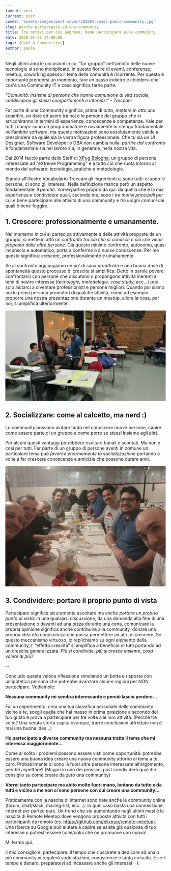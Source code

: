 ```yaml
---
layout: post
current: post
cover: 'assets/images/post-cover/202001-cover-paolo-community.jpg'
slug: perche-partecipare-ad-una-community
title: Tre motivi per cui &egrave; bene partecipare alle community
date: 2020-01-21 14:00:00
tags: [Conf & Communities]
author: paolo
---
```


Negli ultimi anni le occasioni in cui "far gruppo" nell'ambito delle nuove tecnologie si sono moltiplicate. In questo fiorire di eventi, conferenze, meetup, coworking spesso il tema della comunità è ricorrente. 
Per questo è importante prendersi un momento, fare un passo indietro e chiedersi che cos'è una Community IT e cosa significa farne parte. 

<em>"Comunità: insieme di persone che hanno comunione di vita sociale, condividono gli stessi comportamenti e interessi" - Treccani</em>

Far parte di una Community significa, prima di tutto,  *mettere in atto uno scambio*, un dare ed avere tra noi e le persone del gruppo che ci arricchiranno in termini di esperienze, conoscenze e competenze.
Vale per tutti i campi: sono un programmatore e ovviamente lo ritengo fondamentale nell’ambito software, ma queste motivazioni sono assolutamente valide a prescindere da quale sia la vostra figura professionale.
Che tu sia un UI Designer, Software Developer o DBA non cambia nulla: *partire dal confronto* è fondamentale sia nel lavoro sia, in generale, nella nostra vita.

Dal 2014 faccio parte dello Staff di <a href="https://twitter.com/xpugbologna" target="_blank">XPug Bologna</a>, un gruppo di persone interessate ad "eXtreme Programming" e a tutto ciò che ruota intorno al mondo del software: tecnologie, pratiche e metodologie. 

Stando all'illustre Vocabolario Treccani gli ingredienti ci sono tutti: ci sono le persone, ci sono gli interessi. 
Nella definizione manca però un aspetto fondamentale: *il perchè*. 
Vorrei partire proprio da qui: da quella che è la mia esperienza e condividere quali, secondo me, sono i *tre motivi principali* per cui è bene partecipare alle attività di una community e *tre luoghi comuni* dai quali è bene fuggire.

## 1. Crescere: professionalmente e umanamente.
Nel momento in cui si partecipa attivamente a delle attività proposte da un gruppo, si mette in atto un *confronto tra ciò che si conosce e ciò che viene proposto dalle altre persone*. Già questo minimo confronto, autonomo, quasi inconscio e automatico, porta a conferme o a nuove conoscenze. Per me questo significa: crescere, professionalmente e umanamente.

Se al confronto aggiungiamo un po’ di sana *proattività* e una buona dose di spontaneità questo processo di crescita si amplifica. Detto in parole povere: confrontarci con persone che discutono o propongono attività inerenti a temi di nostro interesse (<em>tecnologie, metodologie, case study, ecc…</em>) può solo aiutarci a diventare professionisti e persone migliori. Quando poi siamo noi in prima persona promotori di qualche attività, come ad esempio proporre una nostra presentazione durante un meetup, allora la cosa, per noi, si amplifica ulteriormente.

![XPug Bologna](/assets/images/post-content/xpug-1.jpg)

## 2. Socializzare: come al calcetto, ma nerd :) 
Le community possono aiutare tanto nel conoscere nuove persone, capire come essere parte di un gruppo e come porre se stessi insieme agli altri.

Per alcuni questi vantaggi potrebbero risultare banali e scontati. Ma non è così per tutti.
Far parte di un gruppo di persone aventi in comune un particolare tema può *favorire enormemente la socializzazione* portando a volte a far crescere conoscenze e amicizie che possono durare anni.

![XPug Bologna](/assets/images/post-content/xpug-2.jpg)

## 3. Condividere: portare il proprio punto di vista 

Partecipare significa sicuramente ascoltare ma anche *portare un proprio punto di vista*: in una qualsiasi discussione, da una domanda alla fine di una presentazione o davanti ad una pizza durante una cena, comunicare la propria opinione significa anche contribuire alla community, donare una propria idea e/o conoscenza che possa permettere ad altri di crescere.
Se questo meccanismo virtuoso, lo replichiamo su ogni elemento della community, l’ “effetto crescita” si amplifica a beneficio di tutti portando ad un crescita generalizzata. *Più si condivide, più si cresce insieme, cosa volere di più?* 

--

Concludo questa veloce riflessione simulando un botta e risposta con un’ipotetica persona che potrebbe avanzare alcune ragioni per NON partecipare.
Vediamole:

**Nessuna community mi sembra interessante e perciò lascio perdere…**

Fai un esperimento: crea una tua classifica personale delle community vicino a te, scegli quella che hai messo in prima posizione a secondo del tuo gusto e prova a partecipare per tre volte alle loro attività.
(Perché tre volte? Una serata storta capita ovunque, trarre conclusioni affrettate non è mai una buona idea…)

**Ho partecipato a diverse community ma nessuna tratta il tema che mi interessa maggiormente...**

Come al solito i problemi possono essere visti come opportunità: potrebbe essere una buona idea creare una nuova community attorno al tema a te caro. Probabilmente ci sono là fuori altre persone interessate all’argomento, perché aspettare? 
(Magari in uno dei prossimi post condividerò qualche consiglio su come creare da zero una community)

**Vorrei tanto partecipare ma abito molto fuori mano, lontano da tutto e da tutti e vicino a me non ci sono persone con cui creare una community...**

Praticamente con la nascita di internet sono nate anche le community online (forum, chat/slack, mailing-list, ecc...). In quel caso basta una connessione internet per partecipare.
Un trend che sta aumentando negli ultimi mesi è la nascita di Remote Meetup dove vengono proposte attività con tutti i partecipanti da remoto (es. <a href="https://github.com/elixirup/remote-meetup">https://github.com/elixirup/remote-meetup</a>).
Una ricerca su Google può aiutare a capire se esiste già qualcosa di tuo interesse o potresti essere colei/colui che ne promuove uno nuovo!

Mi fermo qui.

Il mio consiglio è: partecipare. Il tempo che riuscirete a dedicare ad una o più community vi regalerà soddisfazioni, conoscenze e tanta crescita. 
E se il tempo è denaro, preparatevi ad incassare anche gli interessi :-). 






